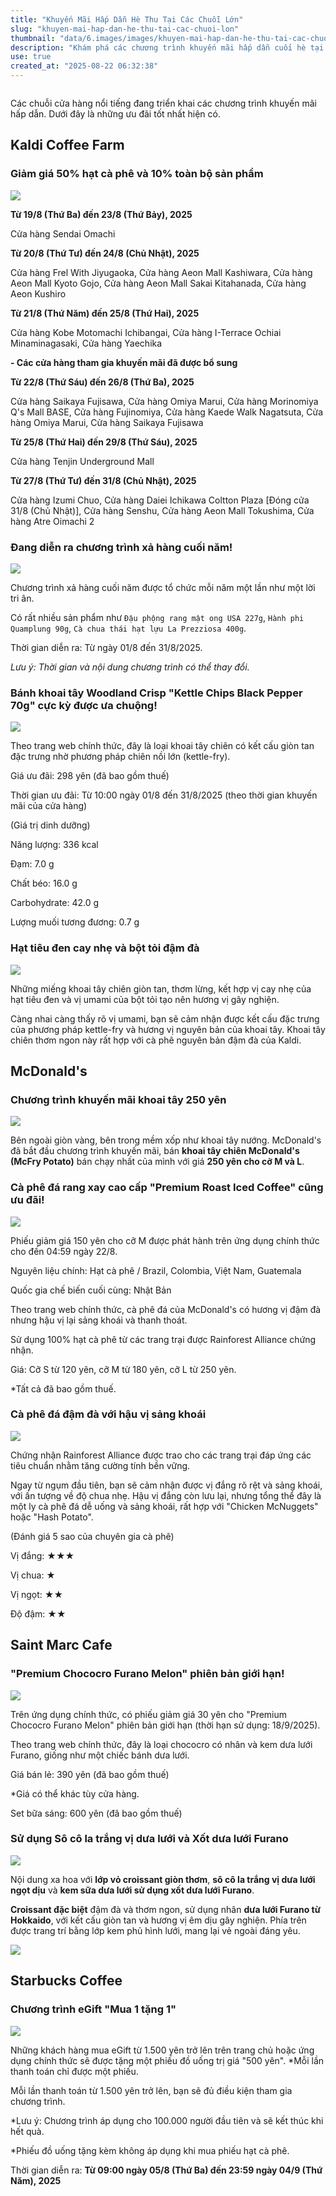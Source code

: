 ```yaml
---
title: "Khuyến Mãi Hấp Dẫn Hè Thu Tại Các Chuỗi Lớn"
slug: "khuyen-mai-hap-dan-he-thu-tai-cac-chuoi-lon"
thumbnail: "data/6.images/images/khuyen-mai-hap-dan-he-thu-tai-cac-chuoi-lon.webp"
description: "Khám phá các chương trình khuyến mãi hấp dẫn cuối hè tại McDonald's, Kaldi, Saint Marc Cafe và Starbucks, với ưu đãi lớn cho đồ ăn và thức uống."
use: true
created_at: "2025-08-22 06:32:38"
---
```


![]()

Các chuỗi cửa hàng nổi tiếng đang triển khai các chương trình khuyến mãi hấp dẫn. Dưới đây là những ưu đãi tốt nhất hiện có.

## Kaldi Coffee Farm

### Giảm giá 50% hạt cà phê và 10% toàn bộ sản phẩm

![](/images/image-1755742566635.webp)

**Từ 19/8 (Thứ Ba) đến 23/8 (Thứ Bảy), 2025**

Cửa hàng Sendai Omachi

**Từ 20/8 (Thứ Tư) đến 24/8 (Chủ Nhật), 2025**

Cửa hàng Frel With Jiyugaoka, Cửa hàng Aeon Mall Kashiwara, Cửa hàng Aeon Mall Kyoto Gojo, Cửa hàng Aeon Mall Sakai Kitahanada, Cửa hàng Aeon Kushiro

**Từ 21/8 (Thứ Năm) đến 25/8 (Thứ Hai), 2025**

Cửa hàng Kobe Motomachi Ichibangai, Cửa hàng I-Terrace Ochiai Minaminagasaki, Cửa hàng Yaechika

**- Các cửa hàng tham gia khuyến mãi đã được bổ sung**

**Từ 22/8 (Thứ Sáu) đến 26/8 (Thứ Ba), 2025**

Cửa hàng Saikaya Fujisawa, Cửa hàng Omiya Marui, Cửa hàng Morinomiya Q's Mall BASE, Cửa hàng Fujinomiya, Cửa hàng Kaede Walk Nagatsuta, Cửa hàng Omiya Marui, Cửa hàng Saikaya Fujisawa

**Từ 25/8 (Thứ Hai) đến 29/8 (Thứ Sáu), 2025**

Cửa hàng Tenjin Underground Mall

**Từ 27/8 (Thứ Tư) đến 31/8 (Chủ Nhật), 2025**

Cửa hàng Izumi Chuo, Cửa hàng Daiei Ichikawa Coltton Plaza [Đóng cửa 31/8 (Chủ Nhật)], Cửa hàng Senshu, Cửa hàng Aeon Mall Tokushima, Cửa hàng Atre Oimachi 2

### Đang diễn ra chương trình xả hàng cuối năm!

![](/images/image-1755742636803.webp)

Chương trình xả hàng cuối năm được tổ chức mỗi năm một lần như một lời tri ân.

Có rất nhiều sản phẩm như `Đậu phộng rang mật ong USA 227g`, `Hành phi Quamplung 90g`, `Cà chua thái hạt lựu La Prezziosa 400g`.

Thời gian diễn ra: Từ ngày 01/8 đến 31/8/2025.

*Lưu ý: Thời gian và nội dung chương trình có thể thay đổi.*

### Bánh khoai tây Woodland Crisp "Kettle Chips Black Pepper 70g" cực kỳ được ưa chuộng!

![](/images/image-1755742602727.webp)

Theo trang web chính thức, đây là loại khoai tây chiên có kết cấu giòn tan đặc trưng nhờ phương pháp chiên nồi lớn (kettle-fry).

Giá ưu đãi: 298 yên (đã bao gồm thuế)

Thời gian ưu đãi: Từ 10:00 ngày 01/8 đến 31/8/2025 (theo thời gian khuyến mãi của cửa hàng)

(Giá trị dinh dưỡng)

Năng lượng: 336 kcal

Đạm: 7.0 g

Chất béo: 16.0 g

Carbohydrate: 42.0 g

Lượng muối tương đương: 0.7 g

### Hạt tiêu đen cay nhẹ và bột tỏi đậm đà

![](/images/image-1755742614621.webp)

Những miếng khoai tây chiên giòn tan, thơm lừng, kết hợp vị cay nhẹ của hạt tiêu đen và vị umami của bột tỏi tạo nên hương vị gây nghiện.

Càng nhai càng thấy rõ vị umami, bạn sẽ cảm nhận được kết cấu đặc trưng của phương pháp kettle-fry và hương vị nguyên bản của khoai tây. Khoai tây chiên thơm ngon này rất hợp với cà phê nguyên bản đậm đà của Kaldi.

## McDonald's

### Chương trình khuyến mãi khoai tây 250 yên

![](/images/image-1755743319310.webp)

Bên ngoài giòn vàng, bên trong mềm xốp như khoai tây nướng. McDonald's đã bắt đầu chương trình khuyến mãi, bán **khoai tây chiên McDonald's (McFry Potato)** bán chạy nhất của mình với giá **250 yên cho cỡ M và L**.

### Cà phê đá rang xay cao cấp "Premium Roast Iced Coffee" cũng ưu đãi!

![](/images/image-1755744286758.webp)

Phiếu giảm giá 150 yên cho cỡ M được phát hành trên ứng dụng chính thức cho đến 04:59 ngày 22/8.

Nguyên liệu chính: Hạt cà phê / Brazil, Colombia, Việt Nam, Guatemala

Quốc gia chế biến cuối cùng: Nhật Bản

Theo trang web chính thức, cà phê đá của McDonald's có hương vị đậm đà nhưng hậu vị lại sảng khoái và thanh thoát.

Sử dụng 100% hạt cà phê từ các trang trại được Rainforest Alliance chứng nhận.

Giá: Cỡ S từ 120 yên, cỡ M từ 180 yên, cỡ L từ 250 yên.

*Tất cả đã bao gồm thuế.

### Cà phê đá đậm đà với hậu vị sảng khoái

![](/images/image-1755744318322.webp)

Chứng nhận Rainforest Alliance được trao cho các trang trại đáp ứng các tiêu chuẩn nhằm tăng cường tính bền vững.

Ngay từ ngụm đầu tiên, bạn sẽ cảm nhận được vị đắng rõ rệt và sảng khoái, với ấn tượng về độ chua nhẹ. Hậu vị đắng còn lưu lại, nhưng tổng thể đây là một ly cà phê đá dễ uống và sảng khoái, rất hợp với "Chicken McNuggets" hoặc "Hash Potato".

(Đánh giá 5 sao của chuyên gia cà phê)

Vị đắng: ★★★

Vị chua: ★

Vị ngọt: ★★

Độ đậm: ★★

## Saint Marc Cafe

### "Premium Chococro Furano Melon" phiên bản giới hạn!

![](/images/image-1755744584657.webp)

Trên ứng dụng chính thức, có phiếu giảm giá 30 yên cho "Premium Chococro Furano Melon" phiên bản giới hạn (thời hạn sử dụng: 18/9/2025).

Theo trang web chính thức, đây là loại chococro có nhân và kem dưa lưới Furano, giống như một chiếc bánh dưa lưới.

Giá bán lẻ: 390 yên (đã bao gồm thuế)

*Giá có thể khác tùy cửa hàng.

Set bữa sáng: 600 yên (đã bao gồm thuế)

### Sử dụng Sô cô la trắng vị dưa lưới và Xốt dưa lưới Furano

![](/images/image-1755744668663.webp)

Nội dung xa hoa với **lớp vỏ croissant giòn thơm**, **sô cô la trắng vị dưa lưới ngọt dịu** và **kem sữa dưa lưới sử dụng xốt dưa lưới Furano**.

**Croissant đặc biệt** đậm đà và thơm ngon, sử dụng nhân **dưa lưới Furano từ Hokkaido**, với kết cấu giòn tan và hương vị êm dịu gây nghiện. Phía trên được trang trí bằng lớp kem phủ hình lưới, mang lại vẻ ngoài đáng yêu.

![](/images/image-1755744674484.webp)

## Starbucks Coffee

### Chương trình eGift "Mua 1 tặng 1"

![](/images/image-1755744169249.webp)

Những khách hàng mua eGift từ 1.500 yên trở lên trên trang chủ hoặc ứng dụng chính thức sẽ được tặng một phiếu đồ uống trị giá "500 yên". *Mỗi lần thanh toán chỉ được một phiếu.

Mỗi lần thanh toán từ 1.500 yên trở lên, bạn sẽ đủ điều kiện tham gia chương trình.

*Lưu ý: Chương trình áp dụng cho 100.000 người đầu tiên và sẽ kết thúc khi hết quà.

*Phiếu đồ uống tặng kèm không áp dụng khi mua phiếu hạt cà phê.

Thời gian diễn ra: **Từ 09:00 ngày 05/8 (Thứ Ba) đến 23:59 ngày 04/9 (Thứ Năm), 2025**
